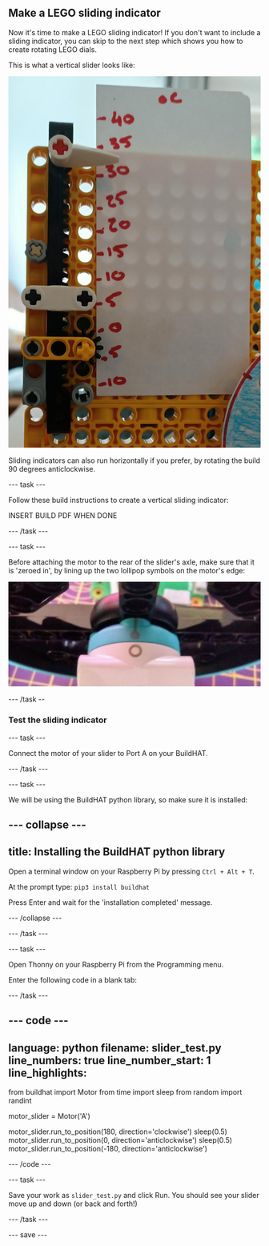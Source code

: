 ## Make a LEGO sliding indicator

Now it's time to make a LEGO sliding indicator! If you don't want to include a sliding indicator, you can skip to the next step which shows you how to create rotating LEGO dials.

This is what a vertical slider looks like:

![Image showing vertical lego slider acting as a thermometer](images/slider.jpg)

Sliding indicators can also run horizontally if you prefer, by rotating the build 90 degrees anticlockwise.

--- task ---

Follow these build instructions to create a vertical sliding indicator:

INSERT BUILD PDF WHEN DONE

--- /task --- 

--- task ---

Before attaching the motor to the rear of the slider's axle, make sure that it is 'zeroed in', by lining up the two lollipop symbols on the motor's edge:

![Image showing motor 'zeroed in' with aligned symbols](images/aligned_symbols.jpg)

--- /task --

### Test the sliding indicator

--- task ---

Connect the motor of your slider to Port A on your BuildHAT.

--- /task ---

--- task ---

We will be using the BuildHAT python library, so make sure it is installed:

--- collapse ---
---
title: Installing the BuildHAT python library
---

Open a terminal window on your Raspberry Pi by pressing `Ctrl + Alt + T`.

At the prompt type: `pip3 install buildhat`

Press Enter and wait for the 'installation completed' message.

--- /collapse ---

--- /task ---

--- task ---

Open Thonny on your Raspberry Pi from the Programming menu. 

Enter the following code in a blank tab:

--- /task ---

--- code ---
---
language: python
filename: slider_test.py
line_numbers: true
line_number_start: 1
line_highlights: 
---
from buildhat import Motor
from time import sleep
from random import randint

motor_slider = Motor('A')

motor_slider.run_to_position(180, direction='clockwise')
sleep(0.5)
motor_slider.run_to_position(0, direction='anticlockwise')
sleep(0.5)
motor_slider.run_to_position(-180, direction='anticlockwise')

--- /code ---

--- task ---

Save your work as `slider_test.py` and click Run. You should see your slider move up and down (or back and forth!)

--- /task ---


--- save ---
